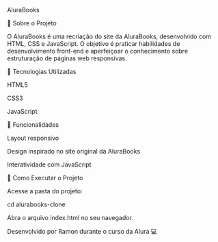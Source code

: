 AluraBooks

📌 Sobre o Projeto

O AluraBooks é uma recriação do site da AluraBooks, desenvolvido com HTML, CSS e JavaScript. O objetivo é praticar habilidades de desenvolvimento front-end e aperfeiçoar o conhecimento sobre estruturação de páginas web responsivas.

🚀 Tecnologias Utilizadas

HTML5

CSS3

JavaScript

🎯 Funcionalidades

Layout responsivo

Design inspirado no site original da AluraBooks

Interatividade com JavaScript

🔧 Como Executar o Projeto

Acesse a pasta do projeto:

cd alurabooks-clone

Abra o arquivo index.html no seu navegador.


Desenvolvido por Ramon durante o curso da Alura 💻
